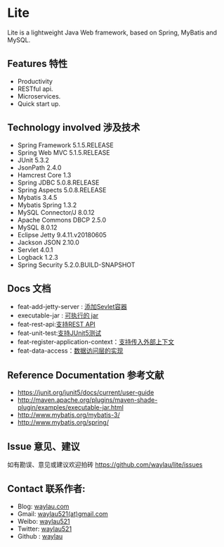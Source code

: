 # Lite

Lite is a lightweight Java Web framework, based on Spring, MyBatis and MySQL.

## Features 特性

* Productivity
* RESTful api.
* Microservices.
* Quick start up.

## Technology involved 涉及技术

* Spring Framework 5.1.5.RELEASE
* Spring Web MVC 5.1.5.RELEASE
* JUnit 5.3.2
* JsonPath 2.4.0
* Hamcrest Core 1.3
* Spring JDBC 5.0.8.RELEASE
* Spring Aspects 5.0.8.RELEASE
* Mybatis 3.4.5
* Mybatis Spring 1.3.2
* MySQL Connector/J 8.0.12
* Apache Commons DBCP 2.5.0
* MySQL 8.0.12
* Eclipse Jetty 9.4.11.v20180605
* Jackson JSON 2.10.0
* Servlet 4.0.1
* Logback 1.2.3
* Spring Security 5.2.0.BUILD-SNAPSHOT

## Docs 文档

* feat-add-jetty-server : [添加Sevlet容器](docs/feat-add-jetty-server.md)
* executable-jar : [可执行的 jar](docs/executable-jar.md)
* feat-rest-api:[支持REST API](docs/feat-rest-api.md)
* feat-unit-test:[支持JUnit5测试](docs/feat-unit-test.md)
* feat-register-application-context：[支持传入外部上下文](docs/feat-register-application-context.md)
* feat-data-access：[数据访问层的实现](docs/feat-data-access.md)

## Reference Documentation 参考文献

* https://junit.org/junit5/docs/current/user-guide
* http://maven.apache.org/plugins/maven-shade-plugin/examples/executable-jar.html
* http://www.mybatis.org/mybatis-3/
* http://www.mybatis.org/spring/

## Issue 意见、建议

如有勘误、意见或建议欢迎拍砖 <https://github.com/waylau/lite/issues>

## Contact 联系作者:

* Blog: [waylau.com](https://waylau.com)
* Gmail: [waylau521(at)gmail.com](mailto:waylau521@gmail.com)
* Weibo: [waylau521](http://weibo.com/waylau521)
* Twitter: [waylau521](https://twitter.com/waylau521)
* Github : [waylau](https://github.com/waylau)